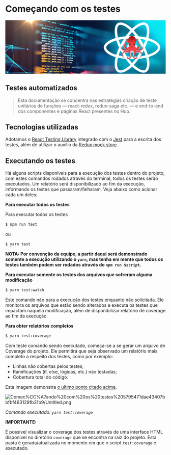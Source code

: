 # Começando com os testes

![react-testing-library](./docs/tests/images/testing-library.png)

## Testes automatizados

> Esta documentação se concentra nas estratégias criação de teste unitários de funções — react-redux, redux-saga etc. — e end-to-end dos componentes e páginas React presentes no Hub.

## Tecnologias utilizadas

Adotamos o [React Testing Library](https://testing-library.com/docs/react-testing-library/intro/) integrado com o [Jest](https://jestjs.io/docs/getting-started) para a escrita dos testes, além de utilizar o auxílio da [Redux mock store](https://github.com/reduxjs/redux-mock-store) .

## Executando os testes

Há alguns scripts disponíveis para a execução dos testes dentro do projeto, com estes comandos rodados através do terminal, todos os testes serão executados. Um relatório será disponibilizado ao fim da execução, informando os testes que passaram/falharam. Veja abaixo como acionar cada um deles:

**Para executar todos os testes**

Para executar todos os testes

```bash
$ npm run test
```

ou

```bash
$ yarn test
```

**NOTA: Por convenção da equipe, a partir daqui será demonstrado somente a execução utilizando o `yarn`, mas tenha em mente que todos os testes também podem ser rodados através do `npm run $script`.**

**Para executar somente os testes dos arquivos que sofreram alguma modificação**

```bash
$ yarn test:watch
```

Este comando não para a execução dos testes enquanto não solicitada. Ele monitora os arquivos que estão sendo alterados e executa os testes que impactam naquela modificação, além de disponibilizar relatório de coverage ao fim da execução.

**Para obter relatórios completos**

```bash
$ yarn test:coverage
```

Com teste comando sendo executado, começa-se a se gerar um arquivo de Coverage do projeto. Ele permitirá que seja observado um relatório mais completo a respeito dos testes, como por exemplo:

- Linhas não cobertas pelos testes;
- Ramificações (if, else, lógicas, etc.) não testadas;
- Cobertura total do código.

Esta imagem demonstra [o ultimo ponto citado acima]().

![Comec%CC%A7ando%20com%20os%20testes%205795471dae43407bbfbf463129fb31b9/Untitled.png](Comec%CC%A7ando%20com%20os%20testes%205795471dae43407bbfbf463129fb31b9/Untitled.png)

_Comando executado: `yarn test:coverage`_

**IMPORTANTE:**

É possível visualizar o coverage dos testes através de uma interface HTML disponível no diretório `coverage` que se encontra na raiz do projeto. Esta pasta é gerada/atualizada no momento em que o script `test:coverage` é executado.
